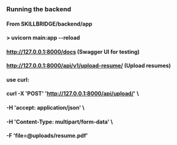 ### Running the backend

#### From SKILLBRIDGE/backend/app
#### > uvicorn main:app --reload

#### http://127.0.0.1:8000/docs (Swagger UI for testing)
#### http://127.0.0.1:8000/api/v1/upload-resume/ (Upload resumes)
#### use curl:
#### curl -X 'POST' 'http://127.0.0.1:8000/api/upload/' \
#### -H 'accept: application/json' \
#### -H 'Content-Type: multipart/form-data' \
#### -F 'file=@uploads/resume.pdf'




